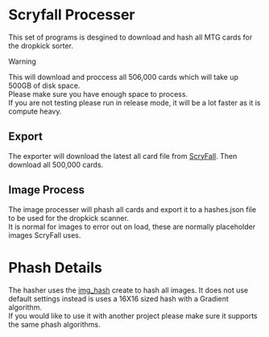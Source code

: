 # Scryfall Processer
This set of programs is desgined to download and hash all MTG cards for the dropkick sorter.

> [!WARNING]  
> This will download and proccess all 506,000 cards which will take up 500GB of disk space.\
> Please make sure you have enough space to process.\
> If you are not testing please run in release mode, it will be a lot faster as it is compute heavy.

## Export
The exporter will download the latest all card file from [ScryFall](https://scryfall.com/docs/api/bulk-data). Then download all 500,000 cards.

## Image Process
The image processer will phash all cards and export it to a hashes.json file to be used for the dropkick scanner. \
It is normal for images to error out on load, these are normally placeholder images ScryFall uses.

# Phash Details
The hasher uses the [img_hash](https://docs.rs/img_hash/latest/img_hash/) create to hash all images. It does not use default settings instead is uses a 16X16 sized hash with a Gradient algorithm. \
If you would like to use it with another project please make sure it supports the same phash algorithms.
